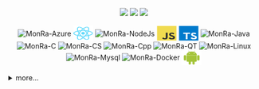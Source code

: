 <!--Hello
<h2><img src="https://emojis.slackmojis.com/emojis/images/1531849430/4246/blob-sunglasses.gif?1531849430" width="30"/> Hi 👋 , I'm MonRá! <img src="https://media.giphy.com/media/12oufCB0MyZ1Go/giphy.gif" width="50"></h2>
-->

<div>
  </p>
  <div align="center">
   <a href="https://www.facebook.com/ramon.chaib" target="_blank"><img src="https://img.shields.io/badge/-Facebook-%230077B5?style=for-the-badge&logo=facebook&logoColor=white" target="_blank"></a> 
  <a href="https://www.instagram.com/monrapps/" target="_blank"><img src="https://img.shields.io/badge/-Instagram-%23E4405F?style=for-the-badge&logo=instagram&logoColor=white" target="_blank"></a>
  <a href="https://www.linkedin.com/in/ramon-chaib-27007635/" target="_blank"><img src="https://img.shields.io/badge/-LinkedIn-%230077B5?style=for-the-badge&logo=linkedin&logoColor=white" target="_blank"></a>   
</div>
  
 <div style="display: inline_block" align="center"><br>
  <img align="center" alt="MonRa-Azure" height="30" width="40" src="https://cdn.jsdelivr.net/gh/devicons/devicon/icons/azure/azure-original.svg">
  <img align="center" alt="MonRa-React" height="30" width="40" src="https://raw.githubusercontent.com/devicons/devicon/master/icons/react/react-original.svg">
  <img align="center" alt="MonRa-NodeJs" height="30" width="40" src="https://cdn.jsdelivr.net/gh/devicons/devicon/icons/nodejs/nodejs-original.svg">
  <img align="center" alt="MonRa-Js" height="30" width="40" src="https://raw.githubusercontent.com/devicons/devicon/master/icons/javascript/javascript-original.svg">     <img align="center" alt="MonRa-Ts" height="30" width="40" src="https://raw.githubusercontent.com/devicons/devicon/master/icons/typescript/typescript-original.svg">
  <img align="center" alt="MonRa-Java" height="30" width="40" src="https://cdn.jsdelivr.net/gh/devicons/devicon/icons/java/java-original.svg">
  <img align="center" alt="MonRa-C" height="30" width="40" src="https://cdn.jsdelivr.net/gh/devicons/devicon/icons/c/c-original.svg">
  <img align="center" alt="MonRa-CS" height="30" width="40" src="https://cdn.jsdelivr.net/gh/devicons/devicon/icons/csharp/csharp-original.svg">
  <img align="center" alt="MonRa-Cpp" height="30" width="40" src="https://cdn.jsdelivr.net/gh/devicons/devicon/icons/cplusplus/cplusplus-original.svg">
  <img align="center" alt="MonRa-QT" height="30" width="40" src="https://cdn.jsdelivr.net/gh/devicons/devicon/icons/qt/qt-original.svg">
  <img align="center" alt="MonRa-Linux" height="30" width="40" src="https://cdn.jsdelivr.net/gh/devicons/devicon/icons/linux/linux-original.svg">
  <img align="center" alt="MonRa-Mysql" height="30" width="40" src="https://cdn.jsdelivr.net/gh/devicons/devicon/icons/mysql/mysql-original.svg">
  <img align="center" alt="MonRa-Docker" height="30" width="40" src="https://cdn.jsdelivr.net/gh/devicons/devicon/icons/docker/docker-original.svg">  
  <img align="center" alt="MonRa-Android" height="30" width="40" src="https://github.com/devicons/devicon/blob/master/icons/android/android-original.svg">
  
</div>
</a>

</br>
<!--
[![github activity graph](https://activity-graph.herokuapp.com/graph?username=monrapps&theme=chartreuse-dark)](https://github.com/monrapps/)
-->
<div>
<details>
      <summary>more...</summary>
      
<!--
### <img src="https://media.giphy.com/media/VgCDAzcKvsR6OM0uWg/giphy.gif" width="50"> A little more about me...  

```javascript
const monra = {
    pronouns: "He" | "Him",
    code: ["any"],
    askMeAbout: ["any"],
    technologies: {
        backEnd: {
            js: ["any"],
        },
        mobileApp: {
            native: ["Android Development"]
        },
        devOps: ["AWS", "Docker🐳", "Route53", "Nginx"],
        databases: ["mongo", "MySql", "sqlite"],
        misc: ["Firebase", "Socket.IO", "selenium", "open-cv", "php", "SuiteApp"]
    },
    architecture: ["Serverless Architecture", "Progressive web applications", "Single page applications"],
    currentFocus: "Building Robots to ease opertations",
    funFact: "There are two ways to write error-free programs; only the third one works"
};
```
-->

---
<!--START_SECTION:waka-->
![Code Time](http://img.shields.io/badge/Code%20Time-1%2C022%20hrs%2044%20mins-blue)

![Profile Views](http://img.shields.io/badge/Profile%20Views-1-blue)

![Lines of code](https://img.shields.io/badge/From%20Hello%20World%20I%27ve%20Written-3.1%20million%20lines%20of%20code-blue)

**🐱 My GitHub Data** 

> 📦 47.4 kB Used in GitHub's Storage 
 > 
> 🏆 2,688 Contributions in the Year 2024
 > 
> 🚫 Not Opted to Hire
 > 
> 📜 24 Public Repositories 
 > 
> 🔑 19 Private Repositories 
 > 
**I'm an Early 🐤** 

```text
🌞 Morning                8412 commits        █████████░░░░░░░░░░░░░░░░   35.05 % 
🌆 Daytime                11016 commits       ███████████░░░░░░░░░░░░░░   45.89 % 
🌃 Evening                3767 commits        ████░░░░░░░░░░░░░░░░░░░░░   15.69 % 
🌙 Night                  808 commits         █░░░░░░░░░░░░░░░░░░░░░░░░   03.37 % 
```
📅 **I'm Most Productive on Thursday** 

```text
Monday                   4438 commits        █████░░░░░░░░░░░░░░░░░░░░   18.49 % 
Tuesday                  4425 commits        █████░░░░░░░░░░░░░░░░░░░░   18.44 % 
Wednesday                4558 commits        █████░░░░░░░░░░░░░░░░░░░░   18.99 % 
Thursday                 5113 commits        █████░░░░░░░░░░░░░░░░░░░░   21.30 % 
Friday                   3232 commits        ███░░░░░░░░░░░░░░░░░░░░░░   13.46 % 
Saturday                 1288 commits        █░░░░░░░░░░░░░░░░░░░░░░░░   05.37 % 
Sunday                   949 commits         █░░░░░░░░░░░░░░░░░░░░░░░░   03.95 % 
```


📊 **This Week I Spent My Time On** 

```text
🕑︎ Time Zone: America/Sao_Paulo

💬 Programming Languages: 
C++                      14 hrs 29 mins      █████████████████░░░░░░░░   68.97 % 
Python                   2 hrs 18 mins       ███░░░░░░░░░░░░░░░░░░░░░░   10.94 % 
C                        1 hr 30 mins        ██░░░░░░░░░░░░░░░░░░░░░░░   07.16 % 
Bash                     51 mins             █░░░░░░░░░░░░░░░░░░░░░░░░   04.10 % 
INI                      42 mins             █░░░░░░░░░░░░░░░░░░░░░░░░   03.33 % 

🔥 Editors: 
VS Code                  21 hrs 1 min        █████████████████████████   100.00 % 

🐱‍💻 Projects: 
fw_tal_platformio        17 hrs 8 mins       ████████████████████░░░░░   81.59 % 
fakommit                 3 hrs 11 mins       ████░░░░░░░░░░░░░░░░░░░░░   15.19 % 
Markdown                 17 mins             ░░░░░░░░░░░░░░░░░░░░░░░░░   01.38 % 
Unknown Project          14 mins             ░░░░░░░░░░░░░░░░░░░░░░░░░   01.12 % 
wlm-infra                8 mins              ░░░░░░░░░░░░░░░░░░░░░░░░░   00.71 % 

💻 Operating System: 
Windows                  17 hrs 42 mins      █████████████████████░░░░   84.24 % 
WSL                      3 hrs 18 mins       ████░░░░░░░░░░░░░░░░░░░░░   15.76 % 
```

**I Mostly Code in C** 

```text
C                        14 repos            █████░░░░░░░░░░░░░░░░░░░░   20.59 % 
JavaScript               7 repos             ███░░░░░░░░░░░░░░░░░░░░░░   10.29 % 
TypeScript               6 repos             ██░░░░░░░░░░░░░░░░░░░░░░░   08.82 % 
HTML                     5 repos             ██░░░░░░░░░░░░░░░░░░░░░░░   07.35 % 
Python                   4 repos             █░░░░░░░░░░░░░░░░░░░░░░░░   05.88 % 
```



**Timeline**

![Lines of Code chart](https://raw.githubusercontent.com/monrapps/monrapps/master/assets/bar_graph.png)


 Last Updated on 29/12/2024 03:19:32 UTC
<!--END_SECTION:waka-->
